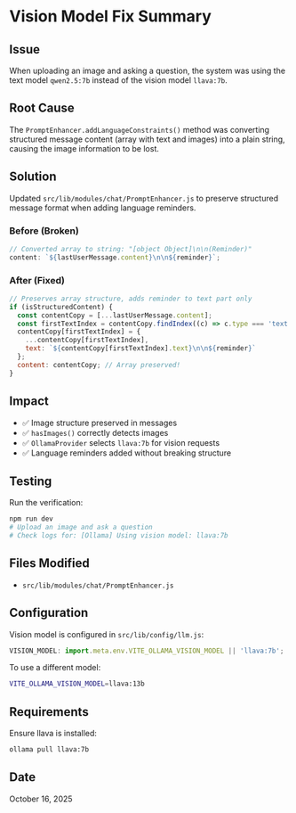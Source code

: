 # Vision Model Fix Summary

## Issue

When uploading an image and asking a question, the system was using the text model `qwen2.5:7b` instead of the vision model `llava:7b`.

## Root Cause

The `PromptEnhancer.addLanguageConstraints()` method was converting structured message content (array with text and images) into a plain string, causing the image information to be lost.

## Solution

Updated `src/lib/modules/chat/PromptEnhancer.js` to preserve structured message format when adding language reminders.

### Before (Broken)

```javascript
// Converted array to string: "[object Object]\n\n(Reminder)"
content: `${lastUserMessage.content}\n\n${reminder}`;
```

### After (Fixed)

```javascript
// Preserves array structure, adds reminder to text part only
if (isStructuredContent) {
  const contentCopy = [...lastUserMessage.content];
  const firstTextIndex = contentCopy.findIndex((c) => c.type === 'text');
  contentCopy[firstTextIndex] = {
    ...contentCopy[firstTextIndex],
    text: `${contentCopy[firstTextIndex].text}\n\n${reminder}`
  };
  content: contentCopy; // Array preserved!
}
```

## Impact

- ✅ Image structure preserved in messages
- ✅ `hasImages()` correctly detects images
- ✅ `OllamaProvider` selects `llava:7b` for vision requests
- ✅ Language reminders added without breaking structure

## Testing

Run the verification:

```bash
npm run dev
# Upload an image and ask a question
# Check logs for: [Ollama] Using vision model: llava:7b
```

## Files Modified

- `src/lib/modules/chat/PromptEnhancer.js`

## Configuration

Vision model is configured in `src/lib/config/llm.js`:

```javascript
VISION_MODEL: import.meta.env.VITE_OLLAMA_VISION_MODEL || 'llava:7b';
```

To use a different model:

```bash
VITE_OLLAMA_VISION_MODEL=llava:13b
```

## Requirements

Ensure llava is installed:

```bash
ollama pull llava:7b
```

## Date

October 16, 2025

